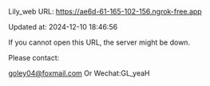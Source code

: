 Lily_web URL: https://ae6d-61-165-102-156.ngrok-free.app

Updated at: 2024-12-10 18:46:56

If you cannot open this URL, the server might be down.

Please contact: 

goley04@foxmail.com Or Wechat:GL_yeaH